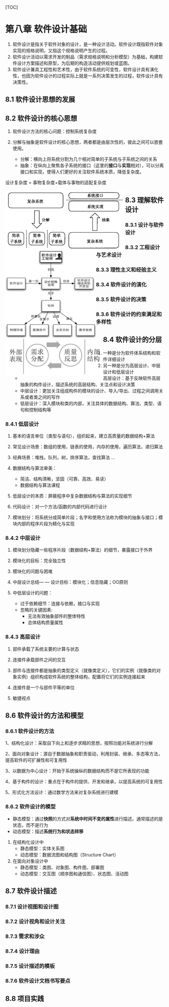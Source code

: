 [TOC]

# 第八章 软件设计基础

1. 软件设计是指关于软件对象的设计，是一种设计活动。软件设计既指软件对象实现的规格说明，又指这个规格说明产生的过程。
2. 软件设计活动以需求开发的制品（需求规格说明和分析模型）为基础，构建软件设计方案描述和原型，为后期的构造活动提供规划或蓝图。
3. 软件设计兼具工程性和艺术性，由于软件系统的可变性，软件设计具有演化性，也因为软件设计的过程实际上就是一系列决策发生的过程，软件设计具有决策性。

## 8.1 软件设计思想的发展



## 8.2 软件设计的核心思想

1. 软件设计方法的核心问题：控制系统复杂度

2. 分解与抽象是软件设计的核心思想，两者都是由层次性的，彼此之间可以嵌套使用。
   - 分解：横向上将系统分割为几个相对简单的子系统与子系统之间的关系
   - 抽象：在纵向上聚焦各子系统的接口（这里的**接口**与**实现**相对），可以分离接口和实现，使得人们更好的关注软件系统本质，降低复杂度。

设计复杂度 = 事物复杂度+载体与事物的适配复杂度

<img src="./8软件设计基础/image-20240605191809796.png" alt="image-20240605191809796" align="left"/>



## 8.3 理解软件设计

### 8.3.1 设计与软件设计

<img src="./8软件设计基础/image-20240605191922877.png" alt="image-20240605191922877" style="zoom:50%;" align="left"/>

### 8.3.2 工程设计与艺术设计

### 8.3.3 理性主义和经验主义

### 8.3.4 软件设计的演化

<img src="./8软件设计基础/image-20240605194931840.png" alt="image-20240605194931840" align="left"/>

### 8.3.5 软件设计的决策

### 8.3.6 软件设计的约束满足和多样性



## 8.4 软件设计的分层

1. 一种是分为软件体系结构和软件详细设计
2. 另一种是分为高层设计、中层设计和低层设计
   - 高层设计：基于反映软件高层抽象的构件设计，描述系统的高层结构、关注点和设计决策
   - 中层设计：更加关注组成构件的模块的设计、导入/导出、过程之间调用关系或者类之间的写作
   - 低层设计：深入模块和类的内部，关注具体的数据结构、算法、类型、语句和控制结构等

### 8.4.1 低层设计

1. 基本的语言单位（类型与语句），组织起来，建立高质量的数据结构+算法
2. 常见设计场景：数组的使用，链表的使用，内存的使用，遍历算法，递归算法
3. 经典场景：堆栈，队列，树，排序算法，查找算法 ...
4. 数据结构与算法审美：
   - 简洁、结构清晰，坚固（可靠、⾼效、易读）
   - 数据结构与算法课程

5. 低层设计的本质：屏蔽程序中复杂数据结构与算法的实现细节

6. 代码设计：对一个方法/函数的内部代码进行设计

7. 模块划分：将系统分成简单片段；名字和使用方法称为模块的抽象与接口；模块内部的程序片段为精化与实现

### 8.4.2 中层设计

1. 模块划分隐藏一些程序片段（数据结构+算法）的细节，暴露接口于外界
2. 模块化的目标：完全独立性

3. 模块化的问题与困难
4. 中层设计总结— — 设计目标：模块化；信息隐藏；OO原则

5. 中低层设计的问题：
   - 过于依赖细节：连接与依赖，接口与实现
   - 忽略的关键因素:
     - 无法有效抽象部件的整体特性
     - 总体结构质量属性

### 8.4.3 高层设计

1. 部件承载了系统主要的计算与状态
2. 连接件承载部件之间的交互
3. 部件与连接件都是抽象的类型定义（就像类定义），它们的实例（就像类的对象实例）组织构成软件系统的整体结构，配置将它们的实例连接起来
4. 连接件是一个与部件平等的单位

5. 敏捷视点



## 8.6 软件设计的方法和模型

### 8.6.1 软件设计的方法

1、结构化设计：采取自下向上和逐步求精的思想，按照功能对系统进行分解

2、面向对象设计：源自于数据抽象和职责驱动，利用封装、继承、多态等方法，提高软件的可扩展性和可复用性

3、以数据为中心设计：开始于系统操纵的数据结构而不是它所表现的功能

4、基于构件的设计：重点在于构件的提供、开发和继承，以提高系统的可复用性

5、形式化方法设计：通过数学方法来对复杂系统进行建模

### 8.6.2 软件设计的模型

- 静态模型：通过**快照**的方式对**系统中时间不变的属性**进行描述。通常描述的是状态，而不是行为
- 动态模型：描述**系统行为和状态转移**

1. 在结构化设计中
   - 静态模型：实体关系图
   - 动态模型：数据流图和结构图（Structure Chart）
2. 在面向对象设计中
   - 静态模型：类图、对象图、构件图、部署图
   - 动态模型：交互图（顺序图和通信图）、状态图、活动图



## 8.7 软件设计描述

### 8.7.1 设计视图和设计图

### 8.7.2 设计视角和设计关注

### 8.7.3 需求和涉众

### 8.7.4 设计理由

### 8.7.5 设计描述的模板

### 8.7.6 软件设计文档书写要点



## 8.8 项目实践
